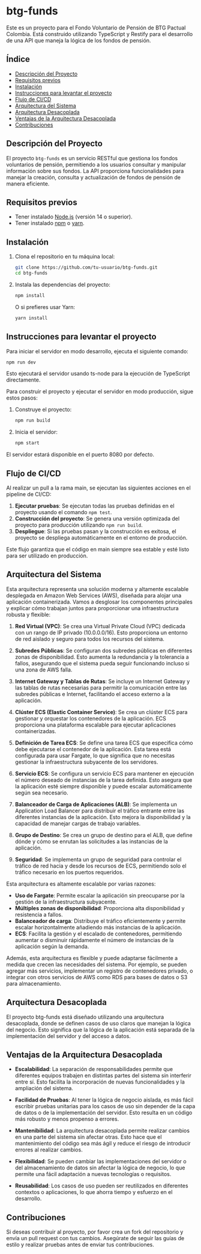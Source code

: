 # btg-funds

Este es un proyecto para el Fondo Voluntario de Pensión de BTG Pactual Colombia. Está construido utilizando TypeScript y Restify para el desarrollo de una API que maneja la lógica de los fondos de pensión.

## Índice

- [Descripción del Proyecto](#descripción-del-proyecto)
- [Requisitos previos](#requisitos-previos)
- [Instalación](#instalación)
- [Instrucciones para levantar el proyecto](#instrucciones-para-levantar-el-proyecto)
- [Flujo de CI/CD](#flujo-de-cicd)
- [Arquitectura del Sistema](#arquitectura-del-sistema)
- [Arquitectura Desacoplada](#arquitectura-desacoplada)
- [Ventajas de la Arquitectura Desacoplada](#ventajas-de-la-arquitectura-desacoplada)
- [Contribuciones](#contribuciones)

## Descripción del Proyecto

El proyecto `btg-funds` es un servicio RESTful que gestiona los fondos voluntarios de pensión, permitiendo a los usuarios consultar y manipular información sobre sus fondos. La API proporciona funcionalidades para manejar la creación, consulta y actualización de fondos de pensión de manera eficiente.

## Requisitos previos

- Tener instalado [Node.js](https://nodejs.org/) (versión 14 o superior).
- Tener instalado [npm](https://www.npmjs.com/) o [yarn](https://yarnpkg.com/).

## Instalación

1. Clona el repositorio en tu máquina local:

   ```bash
   git clone https://github.com/tu-usuario/btg-funds.git
   cd btg-funds
   ```

2. Instala las dependencias del proyecto:
   ```bash
   npm install
   ```
   O si prefieres usar Yarn:
   ```bash
   yarn install
   ```

## Instrucciones para levantar el proyecto

Para iniciar el servidor en modo desarrollo, ejecuta el siguiente comando:

```bash
npm run dev
```

Esto ejecutará el servidor usando ts-node para la ejecución de TypeScript directamente.

Para construir el proyecto y ejecutar el servidor en modo producción, sigue estos pasos:

1. Construye el proyecto:

   ```bash
   npm run build
   ```

2. Inicia el servidor:
   ```bash
   npm start
   ```

El servidor estará disponible en el puerto 8080 por defecto.

## Flujo de CI/CD

Al realizar un pull a la rama main, se ejecutan las siguientes acciones en el pipeline de CI/CD:

1. **Ejecutar pruebas**: Se ejecutan todas las pruebas definidas en el proyecto usando el comando `npm test`.
2. **Construcción del proyecto**: Se genera una versión optimizada del proyecto para producción utilizando `npm run build`.
3. **Despliegue**: Si las pruebas pasan y la construcción es exitosa, el proyecto se despliega automáticamente en el entorno de producción.

Este flujo garantiza que el código en main siempre sea estable y esté listo para ser utilizado en producción.

## Arquitectura del Sistema

Esta arquitectura representa una solución moderna y altamente escalable desplegada en Amazon Web Services (AWS), diseñada para alojar una aplicación containerizada. Vamos a desglosar los componentes principales y explicar cómo trabajan juntos para proporcionar una infraestructura robusta y flexible:

1. **Red Virtual (VPC)**: Se crea una Virtual Private Cloud (VPC) dedicada con un rango de IP privado (10.0.0.0/16). Esto proporciona un entorno de red aislado y seguro para todos los recursos del sistema.

2. **Subredes Públicas**: Se configuran dos subredes públicas en diferentes zonas de disponibilidad. Esto aumenta la redundancia y la tolerancia a fallos, asegurando que el sistema pueda seguir funcionando incluso si una zona de AWS falla.

3. **Internet Gateway y Tablas de Rutas**: Se incluye un Internet Gateway y las tablas de rutas necesarias para permitir la comunicación entre las subredes públicas e Internet, facilitando el acceso externo a la aplicación.

4. **Clúster ECS (Elastic Container Service)**: Se crea un clúster ECS para gestionar y orquestar los contenedores de la aplicación. ECS proporciona una plataforma escalable para ejecutar aplicaciones containerizadas.

5. **Definición de Tarea ECS**: Se define una tarea ECS que especifica cómo debe ejecutarse el contenedor de la aplicación. Esta tarea está configurada para usar Fargate, lo que significa que no necesitas gestionar la infraestructura subyacente de los servidores.

6. **Servicio ECS**: Se configura un servicio ECS para mantener en ejecución el número deseado de instancias de la tarea definida. Esto asegura que la aplicación esté siempre disponible y puede escalar automáticamente según sea necesario.

7. **Balanceador de Carga de Aplicaciones (ALB)**: Se implementa un Application Load Balancer para distribuir el tráfico entrante entre las diferentes instancias de la aplicación. Esto mejora la disponibilidad y la capacidad de manejar cargas de trabajo variables.

8. **Grupo de Destino**: Se crea un grupo de destino para el ALB, que define dónde y cómo se enrutan las solicitudes a las instancias de la aplicación.

9. **Seguridad**: Se implementa un grupo de seguridad para controlar el tráfico de red hacia y desde los recursos de ECS, permitiendo solo el tráfico necesario en los puertos requeridos.

Esta arquitectura es altamente escalable por varias razones:

- **Uso de Fargate**: Permite escalar la aplicación sin preocuparse por la gestión de la infraestructura subyacente.
- **Múltiples zonas de disponibilidad**: Proporciona alta disponibilidad y resistencia a fallos.
- **Balanceador de carga**: Distribuye el tráfico eficientemente y permite escalar horizontalmente añadiendo más instancias de la aplicación.
- **ECS**: Facilita la gestión y el escalado de contenedores, permitiendo aumentar o disminuir rápidamente el número de instancias de la aplicación según la demanda.

Además, esta arquitectura es flexible y puede adaptarse fácilmente a medida que crecen las necesidades del sistema. Por ejemplo, se pueden agregar más servicios, implementar un registro de contenedores privado, o integrar con otros servicios de AWS como RDS para bases de datos o S3 para almacenamiento.

## Arquitectura Desacoplada

El proyecto btg-funds está diseñado utilizando una arquitectura desacoplada, donde se definen casos de uso claros que manejan la lógica del negocio. Esto significa que la lógica de la aplicación está separada de la implementación del servidor y del acceso a datos.

## Ventajas de la Arquitectura Desacoplada

- **Escalabilidad**: La separación de responsabilidades permite que diferentes equipos trabajen en distintas partes del sistema sin interferir entre sí. Esto facilita la incorporación de nuevas funcionalidades y la ampliación del sistema.

- **Facilidad de Pruebas**: Al tener la lógica de negocio aislada, es más fácil escribir pruebas unitarias para los casos de uso sin depender de la capa de datos o de la implementación del servidor. Esto resulta en un código más robusto y menos propenso a errores.

- **Mantenibilidad**: La arquitectura desacoplada permite realizar cambios en una parte del sistema sin afectar otras. Esto hace que el mantenimiento del código sea más ágil y reduce el riesgo de introducir errores al realizar cambios.

- **Flexibilidad**: Se pueden cambiar las implementaciones del servidor o del almacenamiento de datos sin afectar la lógica de negocio, lo que permite una fácil adaptación a nuevas tecnologías o requisitos.

- **Reusabilidad**: Los casos de uso pueden ser reutilizados en diferentes contextos o aplicaciones, lo que ahorra tiempo y esfuerzo en el desarrollo.

## Contribuciones

Si deseas contribuir al proyecto, por favor crea un fork del repositorio y envía un pull request con tus cambios. Asegúrate de seguir las guías de estilo y realizar pruebas antes de enviar tus contribuciones.
